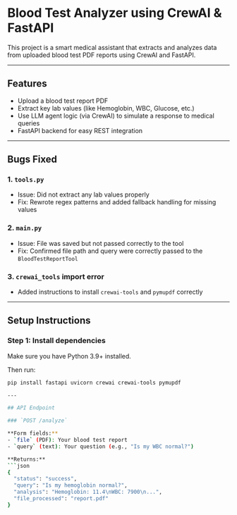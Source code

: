 # Blood Test Analyzer using CrewAI & FastAPI

This project is a smart medical assistant that extracts and analyzes data from uploaded blood test PDF reports using CrewAI and FastAPI.

---

## Features

- Upload a blood test report PDF
- Extract key lab values (like Hemoglobin, WBC, Glucose, etc.)
- Use LLM agent logic (via CrewAI) to simulate a response to medical queries
- FastAPI backend for easy REST integration

---

## Bugs Fixed

### 1. `tools.py`
- Issue: Did not extract any lab values properly
- Fix: Rewrote regex patterns and added fallback handling for missing values

### 2. `main.py`
- Issue: File was saved but not passed correctly to the tool
- Fix: Confirmed file path and query were correctly passed to the `BloodTestReportTool`

### 3. `crewai_tools` import error
- Added instructions to install `crewai-tools` and `pymupdf` correctly

---

## Setup Instructions

### Step 1: Install dependencies

Make sure you have Python 3.9+ installed.

Then run:

```bash
pip install fastapi uvicorn crewai crewai-tools pymupdf

---

## API Endpoint

### `POST /analyze`

**Form fields:**
- `file` (PDF): Your blood test report
- `query` (text): Your question (e.g., "Is my WBC normal?")

**Returns:**
```json
{
  "status": "success",
  "query": "Is my hemoglobin normal?",
  "analysis": "Hemoglobin: 11.4\nWBC: 7900\n...",
  "file_processed": "report.pdf"
}
